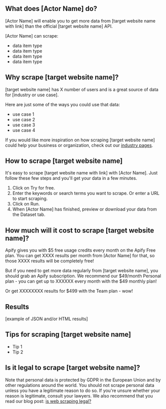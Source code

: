 ## What does [Actor Name] do?
[Actor Name] will enable you to get more data from [target website name with link] than the official [target website name] API.

[Actor Name] can scrape:
- data item type
- data item type
- data item type
- data item type

## Why scrape [target website name]?
[target website name] has X number of users and is a great source of data for [industry or use case].

Here are just some of the ways you could use that data:
- use case 1
- use case 2
- use case 3
- use case 4

If you would like more inspiration on how scraping [target website name] could help your business or organization, check out our [industry pages](https://apify.com/industries).

## How to scrape [target website name]
It's easy to scrape [target website name with link] with [Actor Name]. Just follow these few steps and you'll get your data in a few minutes.

1. Click on Try for free.
2. Enter the keywords or search terms you want to scrape. Or enter a URL to start scraping.
3. Click on Run.
4. When [Actor Name] has finished, preview or download your data from the Dataset tab.

## How much will it cost to scrape [target website name]?
Apify gives you with $5 free usage credits every month on the Apify Free plan. You can get XXXX results per month from [Actor Name] for that, so those XXXX results will be completely free!

But if you need to get more data regularly from [target website name], you should grab an Apify subscription. We recommend our $49/month Personal plan - you can get up to XXXXXX every month with the $49 monthly plan! 

Or get XXXXXXXX results for $499 with the Team plan - wow!

## Results
[example of JSON and/or HTML results]

## Tips for scraping [target website name]
- Tip 1
- Tip 2

## Is it legal to scrape [target website name]?
Note that personal data is protected by GDPR in the European Union and by other regulations around the world. You should not scrape personal data unless you have a legitimate reason to do so. If you're unsure whether your reason is legitimate, consult your lawyers. We also recommend that you read our blog post: [is web scraping legal?](https://blog.apify.com/is-web-scraping-legal/)


